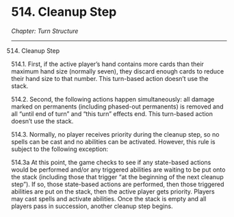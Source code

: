 # 514. Cleanup Step

*Chapter: Turn Structure*

---

514. Cleanup Step



514.1. First, if the active player’s hand contains more cards than their maximum hand size (normally seven), they discard enough cards to reduce their hand size to that number. This turn-based action doesn’t use the stack.



514.2. Second, the following actions happen simultaneously: all damage marked on permanents (including phased-out permanents) is removed and all “until end of turn” and “this turn” effects end. This turn-based action doesn’t use the stack.



514.3. Normally, no player receives priority during the cleanup step, so no spells can be cast and no abilities can be activated. However, this rule is subject to the following exception:



514.3a At this point, the game checks to see if any state-based actions would be performed and/or any triggered abilities are waiting to be put onto the stack (including those that trigger “at the beginning of the next cleanup step”). If so, those state-based actions are performed, then those triggered abilities are put on the stack, then the active player gets priority. Players may cast spells and activate abilities. Once the stack is empty and all players pass in succession, another cleanup step begins.




